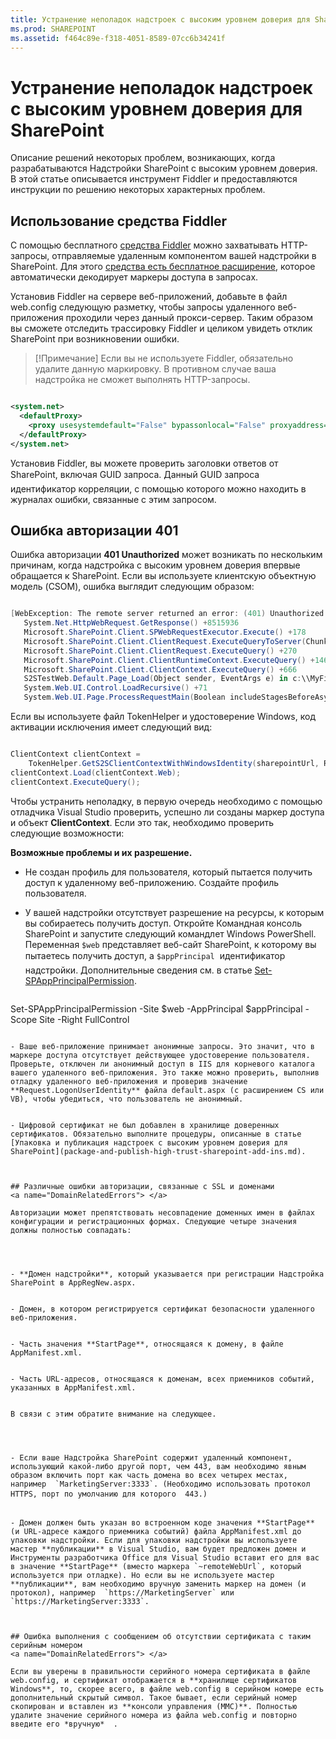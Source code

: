 ```yaml
---
title: Устранение неполадок надстроек с высоким уровнем доверия для SharePoint
ms.prod: SHAREPOINT
ms.assetid: f464c89e-f318-4051-8589-07cc6b34241f
---
```



# Устранение неполадок надстроек с высоким уровнем доверия для SharePoint
Описание решений некоторых проблем, возникающих, когда разрабатываются Надстройки SharePoint с высоким уровнем доверия.
В этой статье описывается инструмент Fiddler и предоставляются инструкции по решению некоторых характерных проблем.
  
    
    


## Использование средства Fiddler

С помощью бесплатного  [средства Fiddler](http://www.telerik.com/fiddler) можно захватывать HTTP-запросы, отправляемые удаленным компонентом вашей надстройки в SharePoint. Для этого [средства есть бесплатное расширение](https://github.com/andrewconnell/SPOAuthFiddlerExt), которое автоматически декодирует маркеры доступа в запросах.
  
    
    
Установив Fiddler на сервере веб-приложений, добавьте в файл web.config следующую разметку, чтобы запросы удаленного веб-приложения проходили через данный прокси-сервер. Таким образом вы сможете отследить трассировку Fiddler и целиком увидеть отклик SharePoint при возникновении ошибки.
  
    
    

> [!Примечание]
> Если вы не используете Fiddler, обязательно удалите данную маркировку. В противном случае ваша надстройка не сможет выполнять HTTP-запросы. 
  
    
    




```XML

<system.net>
  <defaultProxy>
    <proxy usesystemdefault="False" bypassonlocal="False" proxyaddress="http://127.0.0.1:8888" />
  </defaultProxy>
</system.net>

```

Установив Fiddler, вы можете проверить заголовки ответов от SharePoint, включая GUID запроса. Данный GUID запроса  идентификатор корреляции, с помощью которого можно находить в журналах ошибки, связанные с этим запросом.
  
    
    

## Ошибка авторизации 401
<a name="UnauthorizedException"> </a>

Ошибка авторизации **401 Unauthorized** может возникать по нескольким причинам, когда надстройка с высоким уровнем доверия впервые обращается к SharePoint. Если вы используете клиентскую объектную модель (CSOM), ошибка выглядит следующим образом:
  
    
    

```cs

[WebException: The remote server returned an error: (401) Unauthorized.]
   System.Net.HttpWebRequest.GetResponse() +8515936
   Microsoft.SharePoint.Client.SPWebRequestExecutor.Execute() +178
   Microsoft.SharePoint.Client.ClientRequest.ExecuteQueryToServer(ChunkStringBuilder sb) +1427
   Microsoft.SharePoint.Client.ClientRequest.ExecuteQuery() +270
   Microsoft.SharePoint.Client.ClientRuntimeContext.ExecuteQuery() +146
   Microsoft.SharePoint.Client.ClientContext.ExecuteQuery() +666
   S2STestWeb.Default.Page_Load(Object sender, EventArgs e) in c:\\MyFiles\\HightrustTest\\HightrustTestWeb\\Default.aspx.cs:28
   System.Web.UI.Control.LoadRecursive() +71
   System.Web.UI.Page.ProcessRequestMain(Boolean includeStagesBeforeAsyncPoint, Boolean includeStagesAfterAsyncPoint) +3178
```

Если вы используете файл TokenHelper и удостоверение Windows, код активации исключения имеет следующий вид:
  
    
    



```cs

ClientContext clientContext =
    TokenHelper.GetS2SClientContextWithWindowsIdentity(sharepointUrl, Request.LogonUserIdentity); 
clientContext.Load(clientContext.Web);
clientContext.ExecuteQuery();
```

Чтобы устранить неполадку, в первую очередь необходимо с помощью отладчика Visual Studio проверить, успешно ли созданы маркер доступа и объект **ClientContext**. Если это так, необходимо проверить следующие возможности:
  
    
    
 **Возможные проблемы и их разрешение.**
  
    
    

- Не создан профиль для пользователя, который пытается получить доступ к удаленному веб-приложению. Создайте профиль пользователя.
    
  
- У вашей надстройки отсутствует разрешение на ресурсы, к которым вы собираетесь получить доступ. Откройте Командная консоль SharePoint и запустите следующий командлет Windows PowerShell. Переменная  `$web` представляет веб-сайт SharePoint, к которому вы пытаетесь получить доступ, а `$appPrincipal`  идентификатор надстройки. Дополнительные сведения см. в статье [Set-SPAppPrincipalPermission](http://technet.microsoft.com/ru-ru/library/jj219714%28v=office.15%29.aspx).
    
  ```
  
Set-SPAppPrincipalPermission -Site $web -AppPrincipal $appPrincipal -Scope Site -Right FullControl
  ```

- Ваше веб-приложение принимает анонимные запросы. Это значит, что в маркере доступа отсутствует действующее удостоверение пользователя. Проверьте, отключен ли анонимный доступ в IIS для корневого каталога вашего удаленного веб-приложения. Это также можно проверить, выполнив отладку удаленного веб-приложения и проверив значение **Request.LogonUserIdentity** файла default.aspx (с расширением CS или VB), чтобы убедиться, что пользователь не анонимный.
    
  
- Цифровой сертификат не был добавлен в хранилище доверенных сертификатов. Обязательно выполните процедуры, описанные в статье  [Упаковка и публикация надстроек с высоким уровнем доверия для SharePoint](package-and-publish-high-trust-sharepoint-add-ins.md).
    
  

## Различные ошибки авторизации, связанные с SSL и доменами
<a name="DomainRelatedErrors"> </a>

Авторизации может препятствовать несовпадение доменных имен в файлах конфигурации и регистрационных формах. Следующие четыре значения должны полностью совпадать:
  
    
    

- **Домен надстройки**, который указывается при регистрации Надстройка SharePoint в AppRegNew.aspx.
    
  
- Домен, в котором регистрируется сертификат безопасности удаленного веб-приложения.
    
  
- Часть значения **StartPage**, относящаяся к домену, в файле AppManifest.xml.
    
  
- Часть URL-адресов, относящаяся к доменам, всех приемников событий, указанных в AppManifest.xml.
    
  
В связи с этим обратите внимание на следующее.
  
    
    

- Если ваше Надстройка SharePoint содержит удаленный компонент, использующий какой-либо другой порт, чем 443, вам необходимо явным образом включить порт как часть домена во всех четырех местах, например  `MarketingServer:3333`. (Необходимо использовать протокол HTTPS, порт по умолчанию для которого  443.)
    
  
- Домен должен быть указан во встроенном коде значения **StartPage** (и URL-адресе каждого приемника событий) файла AppManifest.xml до упаковки надстройки. Если для упаковки надстройки вы используете мастер **публикации** в Visual Studio, вам будет предложен домен и Инструменты разработчика Office для Visual Studio вставит его для вас в значение **StartPage** (вместо маркера `~remoteWebUrl`, который используется при отладке). Но если вы не используете мастер **публикации**, вам необходимо вручную заменить маркер на домен (и протокол), например  `https://MarketingServer` или `https://MarketingServer:3333`.
    
  

## Ошибка выполнения с сообщением об отсутствии сертификата с таким серийным номером
<a name="DomainRelatedErrors"> </a>

Если вы уверены в правильности серийного номера сертификата в файле web.config, и сертификат отображается в **хранилище сертификатов Windows**, то, скорее всего, в файле web.config в серийном номере есть дополнительный скрытый символ. Такое бывает, если серийный номер скопирован и вставлен из **консоли управления (MMC)**. Полностью удалите значение серийного номера из файла web.config и повторно введите его *вручную*  .
  
    
    

